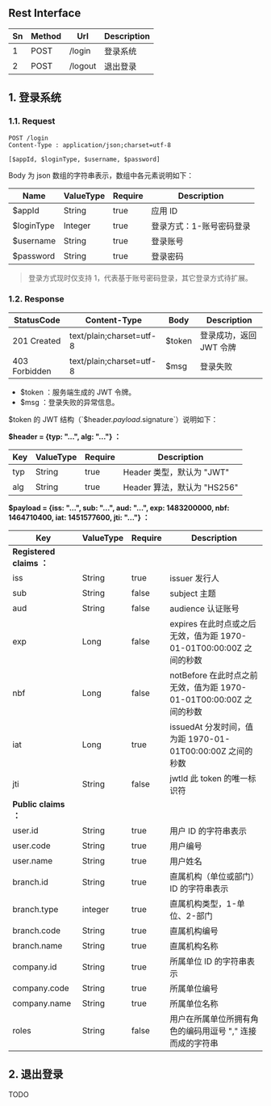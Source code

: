 ## Rest Interface

| Sn | Method | Url     | Description
|----|--------|---------|-------------
| 1  | POST   | /login  | 登录系统
| 2  | POST   | /logout | 退出登录

## 1. 登录系统

### 1.1. Request

```
POST /login
Content-Type : application/json;charset=utf-8

[$appId, $loginType, $username, $password]
```

Body 为 json 数组的字符串表示，数组中各元素说明如下：

| Name       | ValueType | Require | Description
|------------|-----------|---------|-------------
| $appId     | String    | true    | 应用 ID
| $loginType | Integer   | true    | 登录方式：1-账号密码登录
| $username  | String    | true    | 登录账号
| $password  | String    | true    | 登录密码

> 登录方式现时仅支持 1，代表基于账号密码登录，其它登录方式待扩展。

### 1.2. Response

| StatusCode    | Content-Type             | Body   | Description
|---------------|--------------------------|--------|-------------
| 201 Created   | text/plain;charset=utf-8 | $token | 登录成功，返回 JWT 令牌
| 403 Forbidden | text/plain;charset=utf-8 | $msg   | 登录失败

- $token ：服务端生成的 JWT 令牌。
- $msg ：登录失败的异常信息。

$token 的 JWT 结构（`$header.$payload.$signature`）说明如下：

**$header = {typ: "...", alg: "..."} ：**

| Key | ValueType | Require | Description
|-----|-----------|---------|-------------
| typ | String    | true    | Header 类型，默认为 "JWT"
| alg | String    | true    | Header 算法，默认为 "HS256"

**$payload = {iss: "...", sub: "...", aud: "...", exp: 1483200000, nbf: 1464710400, iat: 1451577600, jti: "..."} ：**

| Key | ValueType | Require | Description
|-----|-----------|---------|-------------
| **Registered claims ：**
| iss | String    | true    | issuer 发行人
| sub | String    | false   | subject 主题
| aud | String    | false   | audience 认证账号
| exp | Long      | false   | expires 在此时点或之后无效，值为距 1970-01-01T00:00:00Z 之间的秒数
| nbf | Long      | false   | notBefore 在此时点之前无效，值为距 1970-01-01T00:00:00Z 之间的秒数
| iat | Long      | true    | issuedAt 分发时间，值为距 1970-01-01T00:00:00Z 之间的秒数
| jti | String    | false   | jwtId 此 token 的唯一标识符
| **Public claims ：**
| user.id      | String  | true  | 用户 ID 的字符串表示
| user.code    | String  | true  | 用户编号
| user.name    | String  | true  | 用户姓名
| branch.id    | String  | true  | 直属机构（单位或部门） ID 的字符串表示
| branch.type  | integer | true  | 直属机构类型，1-单位、2-部门
| branch.code  | String  | true  | 直属机构编号
| branch.name  | String  | true  | 直属机构名称
| company.id   | String  | true  | 所属单位 ID 的字符串表示
| company.code | String  | true  | 所属单位编号
| company.name | String  | true  | 所属单位名称
| roles        | String  | false | 用户在所属单位所拥有角色的编码用逗号 "," 连接而成的字符串

[LoginNotifier4Jwt.java]: (https://gitee.com/bctaxi/bc-system/blob/master/src/main/java/cn/bc/login/LoginNotifier4Jwt.java)

## 2. 退出登录

TODO